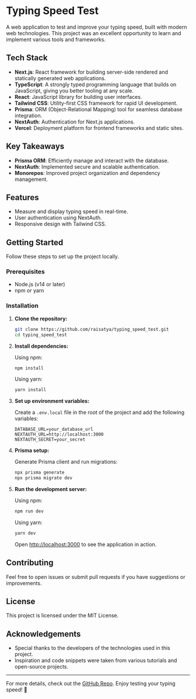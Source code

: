 # Typing Speed Test

A web application to test and improve your typing speed, built with modern web technologies. This project was an excellent opportunity to learn and implement various tools and frameworks.

## Tech Stack

- **Next.js**: React framework for building server-side rendered and statically generated web applications.
- **TypeScript**: A strongly typed programming language that builds on JavaScript, giving you better tooling at any scale.
- **React**: JavaScript library for building user interfaces.
- **Tailwind CSS**: Utility-first CSS framework for rapid UI development.
- **Prisma**: ORM (Object-Relational Mapping) tool for seamless database integration.
- **NextAuth**: Authentication for Next.js applications.
- **Vercel**: Deployment platform for frontend frameworks and static sites.

## Key Takeaways

- **Prisma ORM**: Efficiently manage and interact with the database.
- **NextAuth**: Implemented secure and scalable authentication.
- **Monorepos**: Improved project organization and dependency management.

## Features

- Measure and display typing speed in real-time.
- User authentication using NextAuth.
- Responsive design with Tailwind CSS.

## Getting Started

Follow these steps to set up the project locally.

### Prerequisites

- Node.js (v14 or later)
- npm or yarn

### Installation

1. **Clone the repository:**

   ```bash
   git clone https://github.com/raisatya/typing_speed_test.git
   cd typing_speed_test
   ```

2. **Install dependencies:**

   Using npm:
   ```bash
   npm install
   ```

   Using yarn:
   ```bash
   yarn install
   ```

3. **Set up environment variables:**

   Create a `.env.local` file in the root of the project and add the following variables:

   ```env
   DATABASE_URL=your_database_url
   NEXTAUTH_URL=http://localhost:3000
   NEXTAUTH_SECRET=your_secret
   ```

4. **Prisma setup:**

   Generate Prisma client and run migrations:

   ```bash
   npx prisma generate
   npx prisma migrate dev
   ```

5. **Run the development server:**

   Using npm:
   ```bash
   npm run dev
   ```

   Using yarn:
   ```bash
   yarn dev
   ```

   Open [http://localhost:3000](http://localhost:3000) to see the application in action.

## Contributing

Feel free to open issues or submit pull requests if you have suggestions or improvements.

## License

This project is licensed under the MIT License.

## Acknowledgements

- Special thanks to the developers of the technologies used in this project.
- Inspiration and code snippets were taken from various tutorials and open-source projects.

---

For more details, check out the [GitHub Repo](https://github.com/raisatya/typing_speed_test---NEXTjs-NextAuth-Prisma-Postgres). Enjoy testing your typing speed! 🚀
